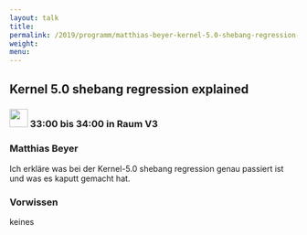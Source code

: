 ```yaml
---
layout: talk
title:
permalink: /2019/programm/matthias-beyer-kernel-5.0-shebang-regression-explained/
weight:
menu:
---
```

## Kernel 5.0 shebang regression explained

### <img height = "32" src="../../../images/lightning.svg"> 33:00 bis 34:00 in Raum V3

### Matthias Beyer

Ich erkläre was bei der Kernel-5.0 shebang regression genau passiert ist und was es kaputt gemacht hat.

### Vorwissen

keines

